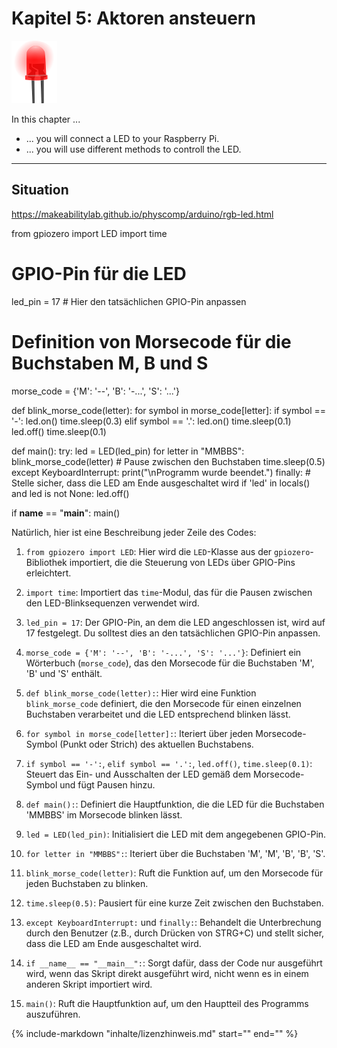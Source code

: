 # Kapitel 5: Aktoren ansteuern

![Kapitelbild](bilder/kap_05_kapitelbild.png)

In this chapter ...

- ... you will connect a LED to your Raspberry Pi.
- ... you will use different methods to controll the LED.

---

## Situation
https://makeabilitylab.github.io/physcomp/arduino/rgb-led.html

from gpiozero import LED
import time

# GPIO-Pin für die LED
led_pin = 17  # Hier den tatsächlichen GPIO-Pin anpassen

# Definition von Morsecode für die Buchstaben M, B und S
morse_code = {'M': '--', 'B': '-...', 'S': '...'}


def blink_morse_code(letter):
    for symbol in morse_code[letter]:
        if symbol == '-':
            led.on()
            time.sleep(0.3)
        elif symbol == '.':
            led.on()
            time.sleep(0.1)
        led.off()
        time.sleep(0.1)


def main():
    try:
        led = LED(led_pin)
        for letter in "MMBBS":
            blink_morse_code(letter)
            # Pause zwischen den Buchstaben
            time.sleep(0.5)
    except KeyboardInterrupt:
        print("\nProgramm wurde beendet.")
    finally:
        # Stelle sicher, dass die LED am Ende ausgeschaltet wird
        if 'led' in locals() and led is not None:
            led.off()

if __name__ == "__main__":
    main()


Natürlich, hier ist eine Beschreibung jeder Zeile des Codes:

1. `from gpiozero import LED`: Hier wird die `LED`-Klasse aus der `gpiozero`-Bibliothek importiert, die die Steuerung von LEDs über GPIO-Pins erleichtert.

2. `import time`: Importiert das `time`-Modul, das für die Pausen zwischen den LED-Blinksequenzen verwendet wird.

3. `led_pin = 17`: Der GPIO-Pin, an dem die LED angeschlossen ist, wird auf 17 festgelegt. Du solltest dies an den tatsächlichen GPIO-Pin anpassen.

4. `morse_code = {'M': '--', 'B': '-...', 'S': '...'}`: Definiert ein Wörterbuch (`morse_code`), das den Morsecode für die Buchstaben 'M', 'B' und 'S' enthält.

5. `def blink_morse_code(letter):`: Hier wird eine Funktion `blink_morse_code` definiert, die den Morsecode für einen einzelnen Buchstaben verarbeitet und die LED entsprechend blinken lässt.

6. `for symbol in morse_code[letter]:`: Iteriert über jeden Morsecode-Symbol (Punkt oder Strich) des aktuellen Buchstabens.

7. `if symbol == '-':`, `elif symbol == '.':`, `led.off()`, `time.sleep(0.1)`: Steuert das Ein- und Ausschalten der LED gemäß dem Morsecode-Symbol und fügt Pausen hinzu.

8. `def main():`: Definiert die Hauptfunktion, die die LED für die Buchstaben 'MMBBS' im Morsecode blinken lässt.

9. `led = LED(led_pin)`: Initialisiert die LED mit dem angegebenen GPIO-Pin.

10. `for letter in "MMBBS":`: Iteriert über die Buchstaben 'M', 'M', 'B', 'B', 'S'.

11. `blink_morse_code(letter)`: Ruft die Funktion auf, um den Morsecode für jeden Buchstaben zu blinken.

12. `time.sleep(0.5)`: Pausiert für eine kurze Zeit zwischen den Buchstaben.

13. `except KeyboardInterrupt:` und `finally:`: Behandelt die Unterbrechung durch den Benutzer (z.B., durch Drücken von STRG+C) und stellt sicher, dass die LED am Ende ausgeschaltet wird.

14. `if __name__ == "__main__":`: Sorgt dafür, dass der Code nur ausgeführt wird, wenn das Skript direkt ausgeführt wird, nicht wenn es in einem anderen Skript importiert wird.

15. `main()`: Ruft die Hauptfunktion auf, um den Hauptteil des Programms auszuführen.

{%
   include-markdown "inhalte/lizenzhinweis.md"
   start="<!--Lizenzhinweis-->"
   end="<!--Lizenzhinweis-->"
%}
